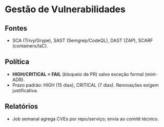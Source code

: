 # Gestão de Vulnerabilidades

## Fontes
- SCA (Trivy/Grype), SAST (Semgrep/CodeQL), DAST (ZAP), SCARF (containers/IaC).

## Política
- **HIGH/CRITICAL = FAIL** (bloqueio de PR) salvo exceção formal (mini-ADR).
- Prazo padrão: HIGH (15 dias), CRITICAL (7 dias). Renovações exigem justificativa.

## Relatórios
- Job semanal agrega CVEs por repo/serviço; envia ao comitê técnico.
